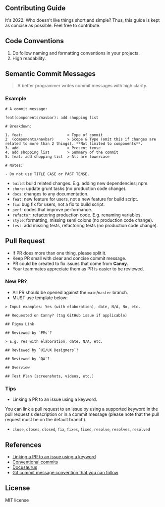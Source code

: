 ## Contributing Guide

It's 2022. Who doesn't like things short and simple? Thus, this guide is kept as concise as possible. Feel free to contribute.

## Code Conventions

1. Do follow naming and formatting conventions in your projects.
2. High readability.

## Semantic Commit Messages

> A better programmer writes commit messages with high clarity.

### Example

```
# A commit message:

feat(components/navbar): add shopping list

# Breakdown:

1. feat:                    > Type of commit
2  (components/navbar)      > Scope & Type (omit this if changes are related to more than 2 things). **Not limited to components**.
3. add                      > Present tense
4. add shopping list        > Summary of the commit
5. feat: add shopping list  > All are lowercase

# Notes:

- Do not use TITLE CASE or PAST TENSE.
```

- `build`: build related changes. E.g. adding new dependencies; npm.
- `chore`: update grunt tasks (no production code change).
- `docs`: changes to any documentation.
- `feat`: new feature for users, not a new feature for build script.
- `fix`: bug fix for users, not a fix to build script.
- `perf`: codes that improve performance.
- `refactor`: refactoring production code. E.g. renaming variables.
- `style`: formatting, missing semi colons (no production code change).
- `test`: add missing tests, refactoring tests (no production code change).

## Pull Request

- If PR does more than one thing, please split it.
- Keep PR small with clear and concise commit message.
- PR could be created to fix issues that come from **Canny**.
- Your teammates appreciate them as PR is easier to be reviewed.

### New PR?

- All PR should be opened against the `main`/`master` branch.
- MUST use template below:

```
> Input examples: Yes (with elaboration), date, N/A, No, etc.

## Requested on Canny? (tag GitHub issue if applicable)

## Figma Link

## Reviewed by `PMs`?

> E.g. Yes with elaboration, date, N/A, etc.

## Reviewed by `UI/UX Designers`?

## Reviewed by `QA`?

## Overview

## Test Plan (screenshots, videos, etc.)
```

### Tips

- Linking a PR to an issue using a keyword.

You can link a pull request to an issue by using a supported keyword in the pull request's description or in a commit message (please note that the pull request must be on the default branch).

- `close`, `closes`, `closed`, `fix`, `fixes`, `fixed`, `resolve`, `resolves`, `resolved`

## References

- [Linking a PR to an issue using a keyword](https://docs.github.com/en/issues/tracking-your-work-with-issues/linking-a-pull-request-to-an-issue#linking-a-pull-request-to-an-issue-using-a-keyword)
- [Conventional commits](https://www.conventionalcommits.org/en/v1.0.0/)
- [Docusaurus](https://github.com/facebook/docusaurus)
- [Git commit message convention that you can follow](https://dev.to/i5han3/git-commit-message-convention-that-you-can-follow-1709)

## License

MIT license